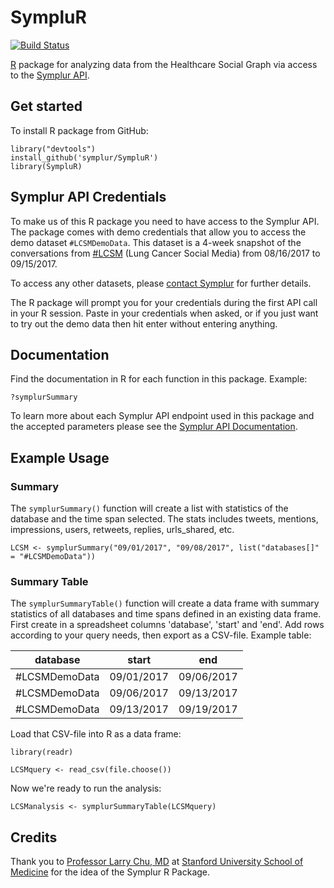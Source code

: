 # SympluR
[![Build Status](https://travis-ci.org/symplur/SympluR.svg?branch=master)](https://travis-ci.org/symplur/SympluR)


[R](https://www.r-project.org) package for analyzing data from the Healthcare Social Graph via access to the [Symplur API](https://api.symplur.com/v1/docs).

## Get started
To install R package from GitHub:
```
library("devtools")
install_github('symplur/SympluR')
library(SympluR)
```

## Symplur API Credentials
To make us of this R package you need to have access to the Symplur API. The package comes with demo credentials that allow you to access the demo dataset `#LCSMDemoData`. This dataset is a 4-week snapshot of the conversations from [#LCSM](https://www.symplur.com/healthcare-hashtags/lcsm/) (Lung Cancer Social Media) from 08/16/2017 to 09/15/2017.

To access any other datasets, please [contact Symplur](https://www.symplur.com/contact/) for further details.

The R package will prompt you for your credentials during the first API call in your R session. Paste in your credentials when asked, or if you just want to try out the demo data then hit enter without entering anything.

## Documentation
Find the documentation in R for each function in this package. Example:

`?symplurSummary`

To learn more about each Symplur API endpoint used in this package and the accepted parameters please see the [Symplur API Documentation](https://api.symplur.com/v1/docs).

## Example Usage
### Summary

The `symplurSummary()` function will create a list with statistics of the database and the time span selected. The stats includes tweets, mentions, impressions, users, retweets, replies, urls_shared, etc.

`LCSM <- symplurSummary("09/01/2017", "09/08/2017", list("databases[]" = "#LCSMDemoData"))`

### Summary Table
The `symplurSummaryTable()` function will create a data frame with summary statistics of all databases and time spans defined in an existing data frame.
First create in a spreadsheet columns 'database', 'start' and 'end'. Add rows according to your query needs, then export as a CSV-file. Example table:

| database      | start      | end        |
|---------------|------------|------------|
| #LCSMDemoData | 09/01/2017 | 09/06/2017 |
| #LCSMDemoData | 09/06/2017 | 09/13/2017 |
| #LCSMDemoData | 09/13/2017 | 09/19/2017 |

Load that CSV-file into R as a data frame:

`library(readr)`

`LCSMquery <- read_csv(file.choose())`

Now we're ready to run the analysis:

`LCSManalysis <- symplurSummaryTable(LCSMquery)`


## Credits
Thank you to [Professor Larry Chu, MD](https://twitter.com/larrychu) at [Stanford University School of Medicine](https://medicinex.stanford.edu) for the idea of the Symplur R Package.
